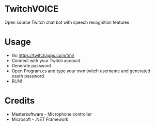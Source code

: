 # TwitchVOICE
Open source Twitch chat bot with speech recognition features

# Usage
- Go https://twitchapps.com/tmi/
- Connect with your Twitch account
- Generate password
- Open Program.cs and type your own twitch username and generated oauth password
- RUN!


# Credits
- Mastersoftware - Microphone controller
- Microsoft - .NET Framework
